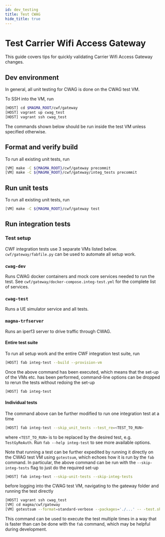 ```yaml
---
id: dev_testing
title: Test CWAG
hide_title: true
---
```


# Test Carrier Wifi Access Gateway

This guide covers tips for quickly validating Carrier Wifi Access Gateway changes.

## Dev environment

In general, all unit testing for CWAG is done on the CWAG test VM.

To SSH into the VM, run

```bash
[HOST] cd $MAGMA_ROOT/cwf/gateway
[HOST] vagrant up cwag_test
[HOST] vagrant ssh cwag_test
```

The commands shown below should be run inside the test VM unless specified otherwise.

## Format and verify build

To run all existing unit tests, run

```bash
[VM] make -C ${MAGMA_ROOT}/cwf/gateway precommit
[VM] make -C ${MAGMA_ROOT}/cwf/gateway/integ_tests precommit
```

## Run unit tests

To run all existing unit tests, run

```bash
[VM] make -C ${MAGMA_ROOT}/cwf/gateway test
```

## Run integration tests

### Test setup

CWF integration tests use 3 separate VMs listed below.
`cwf/gateway/fabfile.py` can be used to automate all setup work.

### `cwag-dev`

Runs CWAG docker containers and mock core services needed to run the test.
See `cwf/gateway/docker-compose.integ-test.yml` for the complete list of services.

### `cwag-test`

Runs a UE simulator service and all tests.

### `magma-trfserver`

Runs an iperf3 server to drive traffic through CWAG.

#### Entire test suite

To run all setup work and the entire CWF integration test suite, run

```bash
[HOST] fab integ-test --build --provision-vm
```

Once the above command has been executed, which means that the set-up of the VMs etc. has been
performed, command-line options can be dropped to rerun the tests without redoing the set-up

```bash
[HOST] fab integ-test
```

#### Individual tests

The command above can be further modified to run one integration test at a time

```bash
[HOST] fab integ-test --skip_unit_tests --test_re=<TEST_TO_RUN>
```

where `<TEST_TO_RUN>` is to be replaced by the desired test, e.g. `TestGyReAuth`. Run
`fab --help integ-test` to see more available options.

Note that running a test can be further expedited by running it directly on the CWAG test VM using
`gotestsum`, which echoes how it is run by the `fab` command. In particular, the above command can
be run with the `--skip-integ-tests` flag to just do the required set-up

```bash
[HOST] fab integ-test --skip-unit-tests --skip-integ-tests
```

before logging into the CWAG test VM, navigating to the gateway folder and running the test directly

```bash
[HOST] vagrant ssh cwag_test
[VM] cd magma/cwf/gateway
[VM] gotestsum --format=standard-verbose --packages='./...' -- -test.short -timeout 50m -count 1 -tags=all -run=<TEST_TO_RUN>
```

This command can be used to execute the test multiple times in a way that is faster than can be done
with the `fab` command, which may be helpful during development.
